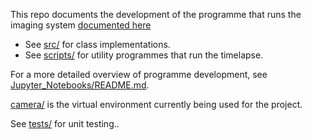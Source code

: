 This repo documents the development of the programme that runs the 
imaging system [documented 
here](https://github.com/SamuelClucas/SC_TSL_06082024_Imaging-System)

- See [src/](src/) for class implementations.
- See [scripts/](scripts/) for utility programmes that run the 
timelapse.

For a more detailed overview of programme development, see 
[Jupyter_Notebooks/README.md](Jupyter_Notebooks/README.md).

[camera/](camera/) is the virtual environment currently being used for 
the 
project.

See [tests/](tests/) for unit testing..
